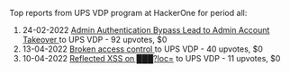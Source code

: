 Top reports from UPS VDP program at HackerOne for period all:

1. 24-02-2022 [Admin Authentication Bypass Lead to Admin Account Takeover ](https://hackerone.com/reports/1490470) to UPS VDP - 92 upvotes, $0
2. 13-04-2022 [Broken access control ](https://hackerone.com/reports/1539426) to UPS VDP - 40 upvotes, $0
3. 10-04-2022 [Reflected  XSS on  ███?loc=](https://hackerone.com/reports/1536461) to UPS VDP - 11 upvotes, $0
